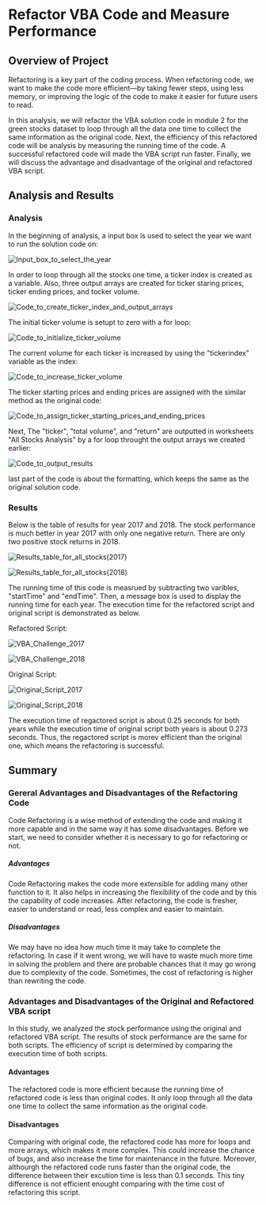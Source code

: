 # Refactor VBA Code and Measure Performance




## Overview of Project

Refactoring is a key part of the coding process. When refactoring code, we want to make the code more efficient—by taking fewer steps, using less memory, or improving the logic of the code to make it easier for future users to read.

In this analysis, we will refactor the VBA solution code in module 2 for the green stocks dataset to loop through all the data one time to collect the same information as the original code. Next, the efficiency of this refactored code will be analysis by measuring the running time of the code. A successful refactored code will made the VBA script run faster. Finally, we will discuss the advantage and disadvantage of the original and refactored VBA script.





## Analysis and Results


### Analysis


In the beginning of analysis, a input box is used to select the year we want to run the solution code on:

![Input_box_to_select_the_year](Resources/Input_box_to_select_the_year.png)



In order to loop through all the stocks one time, a ticker index is created as a variable. Also, three output arrays are created for ticker staring prices, ticker ending prices, and tocker volume.

![Code_to_create_ticker_index_and_output_arrays](Resources/Code_to_create_ticker_index_and_output_arrays.png)



The initial ticker volume is setupt to zero with a for loop:

![Code_to_initialize_ticker_volume](Resources/Code_to_initialize_ticker_volume.png)



The current volume for each ticker is increased by using the "tickerindex" variable as the index:

![Code_to_increase_ticker_volume](Resources/Code_to_increase_ticker_volume.png)



The ticker starting prices and ending prices are assigned with the similar method as the original code:

![Code_to_assign_ticker_starting_prices_and_ending_prices](Resources/Code_to_assign_ticker_starting_prices_and_ending_prices.png)



Next, The "ticker", "total volume", and "return" are outputted in worksheets "All Stocks Analysis" by a for loop throught the output arrays we created earlier:

![Code_to_output_results](Resources/Code_to_output_results.png)



last part of the code is about the formatting, which keeps the same as the original solution code.




### Results


Below is the table of results for year 2017 and 2018. The stock performance is much better in year 2017 with only one negative return. There are only two positive stock returns in 2018. 

![Results_table_for_all_stocks(2017)](Resources/Results_table_for_all_stocks(2017).png)

![Results_table_for_all_stocks(2018)](Resources/Results_table_for_all_stocks(2018).png)



The running time of this code is measrued by subtracting two varibles, "startTime" and "endTime". Then, a message box is used to display the running time for each year. The execution time for the refactored script and original script is demonstrated as below.

Refactored Script:

![VBA_Challenge_2017](Resources/VBA_Challenge_2017.png)

![VBA_Challenge_2018](Resources/VBA_Challenge_2018.png)


Original Script:

![Original_Script_2017](Resources/Original_Script_2017.png)

![Original_Script_2018](Resources/Original_Script_2018.png)


The execution time of regactored script is about 0.25 seconds for both years while the execution time of original script both years is about 0.273 seconds. Thus, the regactored script is morev efficient than the original one, which means the refactoring is successful.





## Summary

### Gereral Advantages and Disadvantages of the Refactoring Code

Code Refactoring is a wise method of extending the code and making it more capable and in the same way it has some disadvantages. Before we start, we need to consider whether it is necessary to go for refactoring or not.


##### Advantages

Code Refactoring makes the code more extensible for adding many other function to it. It also helps in increasing the flexibility of the code and by this the capability of code increases. After refactoring, the code is fresher, easier to understand or read, less complex and easier to maintain.


##### Disadvantages

We may have no idea how much time it may take to complete the refactoring. In case if it went wrong, we will have to waste much more time in solving the problem and there are probable chances that it may go wrong due to complexity of the code. Sometimes, the cost of refactoring is higher than rewriting the code.




### Advantages and Disadvantages of the Original and Refactored VBA script

In this study, we analyzed the stock performance using the original and refactored VBA script. The results of stock performance are the same for both scripts. The efficiency of script is determined by comparing the execution time of both scripts. 


#### Advantages

The refactored code is more efficient because the running time of refactored code is less than original codes. It only loop through all the data one time to collect the same information as the original code.


#### Disadvantages

Comparing with original code, the refactored code has more for loops and more arrays, which makes it more complex. This could increase the chance of bugs, and also increase the time for maintenance in the future.  Moreover, althourgh the refactored code runs faster than the original code, the difference between their excution time is less than 0.1 seconds. This tiny difference is not efficient enought comparing with the time cost of refactoring this script.

